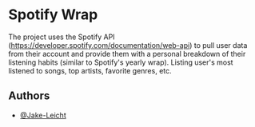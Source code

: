 # Spotify Wrap

The project uses the Spotify API (https://developer.spotify.com/documentation/web-api) to pull user data from their account and provide them with a personal breakdown of their listening habits (similar to Spotify's yearly wrap). Listing user's most listened to songs, top artists, favorite genres, etc.


## Authors

- [@Jake-Leicht](https://github.com/Jake-Leicht)

